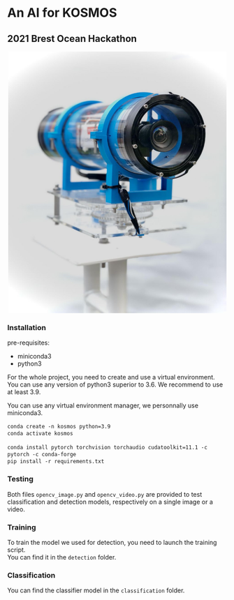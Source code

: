 # An AI for KOSMOS
## 2021 Brest Ocean Hackathon

<p align="center">
<img src="KOSMOS.jpg" style="vertical-align:middle" width="500" height='600' class='center' alt='logo'>
</p>

### Installation

pre-requisites:
- miniconda3
- python3

For the whole project, you need to create and use a virtual environment.  
You can use any version of python3 superior to 3.6. We recommend to use at least 3.9.

You can use any virtual environment manager, we personnally use miniconda3.

```console
conda create -n kosmos python=3.9
conda activate kosmos

conda install pytorch torchvision torchaudio cudatoolkit=11.1 -c pytorch -c conda-forge
pip install -r requirements.txt
```

### Testing

Both files `opencv_image.py` and `opencv_video.py` are provided to test classification
and detection models, respectively on a single image or a video.

### Training

To train the model we used for detection, you need to launch the training script.  
You can find it in the `detection` folder.

### Classification

You can find the classifier model in the `classification` folder.
